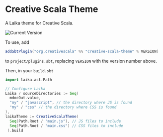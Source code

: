 # Creative Scala Theme

A Laika theme for Creative Scala.

![Current Version](https://img.shields.io/maven-central/v/org.creativescala/creative-scala-theme_2.12_1.0)

To use, add 

```scala
addSbtPlugin("org.creativescala" %% "creative-scala-theme" % VERSION)
```

to `project/plugins.sbt`, replacing `VERSION` with the version number above.

Then, in your `build.sbt`

```scala
import laika.ast.Path

// Configure Laika
Laika / sourceDirectories := Seq(
  mdocOut.value,
  "my" / "javascript", // the directory where JS is found
  "my" / "css" // the directory where CSS is found
),
laikaTheme := CreativeScalaTheme(
  Seq(Path.Root / "main.js"), // JS files to include
  Seq(Path.Root / "main.css") // CSS files to include
 ).build
```
